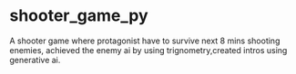 # shooter_game_py
 A shooter game where protagonist have to survive next 8 mins shooting enemies, 
 achieved the enemy ai by using trignometry,created intros using generative ai.
